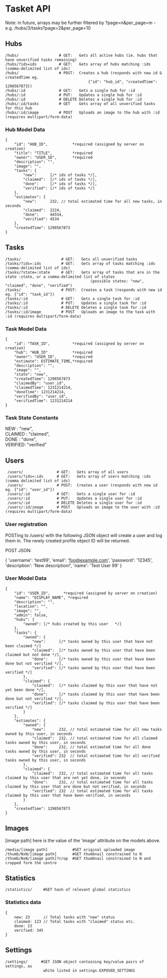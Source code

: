 # Tasket API #

Note: in future, arrays may be further filtered by ?page=n&per_page=m - e.g. /hubs/3/tasks?page=2&per_page=10


## Hubs ##

    /hubs/                  # GET:   Gets all active hubs (ie. hubs that have unverified tasks remaining)
    /hubs/?ids=ids          # GET:   Gets array of hubs matching :ids (comma-delimited list of ids)
    /hubs/                  # POST:  Creates a hub (responds with new id & createdTime eg.
                                         {"id": "hub_id", "createdTime": 1298567873})
    /hubs/:id               # GET:   Gets a single hub for :id
    /hubs/:id               # PUT:   Updates a single hub for :id
    /hubs/:id               # DELETE Deletes a single hub for :id
    /hubs/:id/tasks         # GET    Gets array of all unverified tasks for this hub
    /hubs/:id/image         # POST   Uploads an image to the hub with :id (requires multipart/form-data)

### Hub Model Data ###

    {
        "id": "HUB_ID",           *required (assigned by server on creation)
        "title": "TITLE",         *required
        "owner": "USER_ID",       *required
        "description": "",
        "image": "",
        "tasks": {
            "new":      [/* ids of tasks */],
            "claimed":  [/* ids of tasks */],
            "done":     [/* ids of tasks */],
            "verified": [/* ids of tasks */]
        },
        "estimates": {
            "new":      232, // total estimated time for all new tasks, in seconds
            "claimed":  2224,
            "done":     44554,
            "verified": 4534
        },
        "createdTime": 1298567873
    }

## Tasks ##

    /tasks/                  # GET:   Gets all unverified tasks
    /tasks/?ids=:ids         # GET:   Gets array of tasks matching :ids (comma-delimited list of ids)
    /tasks/?state=:state     # GET:   Gets array of tasks that are in the state :state, or a comma-delimited list of states
                                          (possible states: "new", "claimed", "done", "verified")
    /tasks/                  # POST:  Creates a task (responds with new id eg. {"id": "task_id"})
    /tasks/:id               # GET:   Gets a single task for :id
    /tasks/:id               # PUT:   Updates a single task for :id
    /tasks/:id               # DELETE Deletes a single task for :id
    /tasks/:id/image         # POST   Uploads an image to the task with :id (requires multipart/form-data)

### Task Model Data ###

    {
        "id": "TASK_ID",          *required (assigned by server on creation)
        "hub": "HUB_ID"           *required
        "owner": "USER_ID",       *required
        "estimate": ESTIMATE_TIME,*required
        "description": "",
        "image": "",
        "state": "new",
        "createdTime": 1298567873
        "claimedBy": "user_id",
        "claimedTime": 1231214214,
        "doneTime": 1231214214,
        "verifiedBy": "user_id",
        "verifiedTime": 1231214214
    }

### Task State Constants ###

NEW     : "new",  
CLAIMED : "claimed",  
DONE    : "done",  
VERIFIED: "verified"  

## Users ##

     /users/               # GET:   Gets array of all users
     /users/?ids=:ids      # GET:   Gets array of users matching :ids (comma delimited list of ids)
     /users/               # POST:  Creates a user (responds with new id eg. {"id": "user_id"})
     /users/:id            # GET:   Gets a single user for :id
     /users/:id            # PUT:   Updates a single user for :id
     /users/:id            # DELETE Deletes a single user for :id
     /users/:id/image      # POST   Uploads an image to the user with :id (requires multipart/form-data)

### User registration ###

POSTing to /users/ with the following JSON object will create a user and log 
them in.  The newly created profile object ID will be returned.

POST JSON:

{
    'username': 'test99', 
    'email': 'foo@example.com', 
    'password': '12345', 
    'description': 'New description!', 
    'name': 'Test User 99'
}


### User Model Data ###

    {
        "id": "USER_ID",      *required (assigned by server on creation)
        "name": "DISPLAY_NAME", *required
        "description": "",
        "location": "",
        "image": "",
        "admin": false,
        "hubs": {
            "owned": [/* hubs created by this user   */]
        },
        "tasks": {
            "owned": {
                "new":      [/* tasks owned by this user that have not been claimed */]
                "claimed":  [/* tasks owned by this user that have been claimed but not done */],
                "done":     [/* tasks owned by this user that have been done but not verified */],
                "verified": [/* tasks owned by this user that have been verified */]
            },
            "claimed": {
                "claimed":  [/* tasks claimed by this user that have not yet been done */],
                "done":     [/* tasks claimed by this user that have been done but not verified */],
                "verified": [/* tasks claimed by this user that have been verified */]
            }
        },
        "estimates": {
            "owned": {
                "new":      232, // total estimated time for all new tasks owned by this user, in seconds
                "claimed":  232, // total estimated time for all claimed tasks owned by this user, in seconds
                "done":     232, // total estimated time for all done tasks owned by this user, in seconds
                "verified": 232  // total estimated time for all verified tasks owned by this user, in seconds
            },
            "claimed": {
                "claimed":  232, // total estimated time for all tasks claimed by this user that are not yet done, in seconds
                "done":     232, // total estimated time for all tasks claimed by this user that are done but not verified, in seconds
                "verified": 232  // total estimated time for all tasks claimed by this user that have been verified, in seconds
            }
        },
        "createdTime": 1298567873
    }


## Images ##

[image path] here is the value of the 'image' attribute on the models above.

    /media/[image path]           #GET original uploaded image
    /thumb/NxN/[image path]       #GET thumbnail constrained to N
    /thumb/NxN/[image path]?crop  #GET thumbnail constrained to N and cropped form the centre
    
    
## Statistics ##

    /statistics/     #GET hash of relevant global statistics

### Statistics data ###
    {
        new: 23      // Total tasks with "new" status
        claimed: 123 // Total tasks with "claimed" status etc.
        done: 23
        verified: 345
    }


## Settings ##

    /settings/      #GET JSON object containing key/value pairs of settings, as 
                     white listed in settings.EXPOSED_SETTINGS
